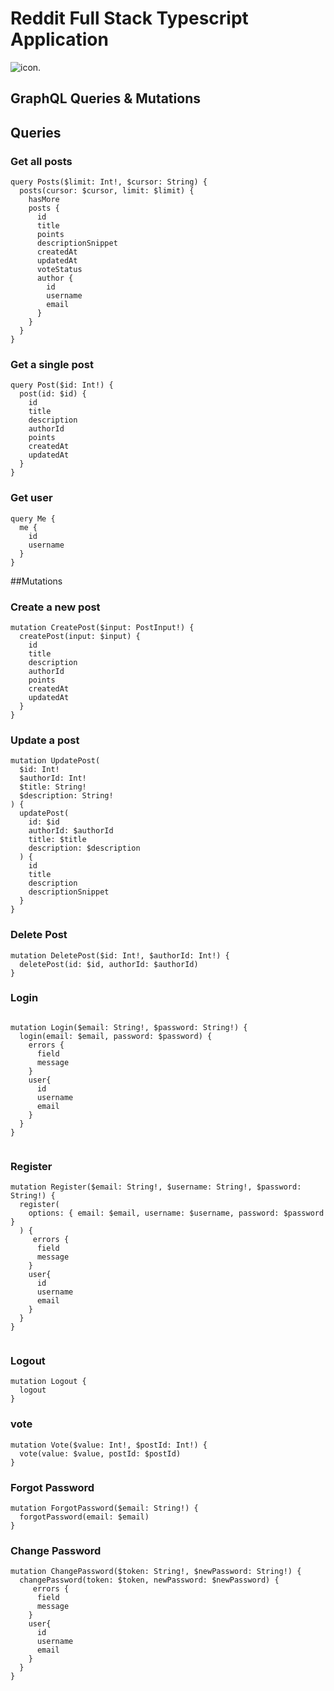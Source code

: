 # Reddit Full Stack Typescript Application

<img src="https://res.cloudinary.com/chuksmbanaso/image/upload/v1671505260/media/Screenshot_297_yrmsqk.png" title="icon" alt="icon">.
## GraphQL Queries & Mutations

## Queries

### Get all posts

```
query Posts($limit: Int!, $cursor: String) {
  posts(cursor: $cursor, limit: $limit) {
    hasMore
    posts {
      id
      title
      points
      descriptionSnippet
      createdAt
      updatedAt
      voteStatus
      author {
        id
        username
        email
      }
    }
  }
}

```

### Get a single post

```
query Post($id: Int!) {
  post(id: $id) {
    id
    title
    description
    authorId
    points
    createdAt
    updatedAt
  }
}

```

### Get user

```
query Me {
  me {
    id
    username
  }
}

```

##Mutations

### Create a new post

```
mutation CreatePost($input: PostInput!) {
  createPost(input: $input) {
    id
    title
    description
    authorId
    points
    createdAt
    updatedAt
  }
}

```

### Update a post

```
mutation UpdatePost(
  $id: Int!
  $authorId: Int!
  $title: String!
  $description: String!
) {
  updatePost(
    id: $id
    authorId: $authorId
    title: $title
    description: $description
  ) {
    id
    title
    description
    descriptionSnippet
  }
}

```

### Delete Post

```
mutation DeletePost($id: Int!, $authorId: Int!) {
  deletePost(id: $id, authorId: $authorId)
}

```

### Login

```

mutation Login($email: String!, $password: String!) {
  login(email: $email, password: $password) {
    errors {
      field
      message
    }
    user{
      id
      username
      email
    }
  }
}


```

### Register

```
mutation Register($email: String!, $username: String!, $password: String!) {
  register(
    options: { email: $email, username: $username, password: $password }
  ) {
     errors {
      field
      message
    }
    user{
      id
      username
      email
    }
  }
}


```

### Logout

```
mutation Logout {
  logout
}

```

### vote

```
mutation Vote($value: Int!, $postId: Int!) {
  vote(value: $value, postId: $postId)
}

```

### Forgot Password

```
mutation ForgotPassword($email: String!) {
  forgotPassword(email: $email)
}

```

### Change Password

```
mutation ChangePassword($token: String!, $newPassword: String!) {
  changePassword(token: $token, newPassword: $newPassword) {
     errors {
      field
      message
    }
    user{
      id
      username
      email
    }
  }
}

```
